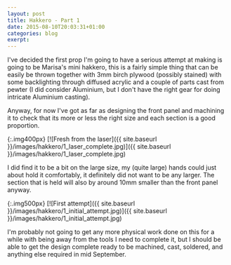 ```yaml
---
layout: post
title: Hakkero - Part 1
date: 2015-08-10T20:03:31+01:00
categories: blog
exerpt:
---
```


I've decided the first prop I'm going to have a serious attempt at making is
going to be Marisa's mini hakkero, this is a fairly simple thing that can be
easily be thrown together with 3mm birch plywood (possibly stained) with some
backlighting through diffused acrylic and a couple of parts cast from pewter (I
did consider Aluminium, but I don't have the right gear for doing intricate
Aluminium casting).

Anyway, for now I've got as far as designing the front panel and machining it to
check that its more or less the right size and each section is a good
proportion.

{:.img400px}
[![Fresh from the laser]({{ site.baseurl }}/images/hakkero/1_laser_complete.jpg)]({{ site.baseurl }}/images/hakkero/1_laser_complete.jpg)

I did find it to be a bit on the large size, my (quite large) hands could just
about hold it comfortably, it definitely did not want to be any larger. The
section that is held will also by around 10mm smaller than the front panel
anyway.

{:.img500px}
[![First attempt]({{ site.baseurl }}/images/hakkero/1_initial_attempt.jpg)]({{ site.baseurl }}/images/hakkero/1_initial_attempt.jpg)

I'm probably not going to get any more physical work done on this for a while
with being away from the tools I need to complete it, but I should be able to
get the design complete ready to be machined, cast, soldered, and anything else
required in mid September.
